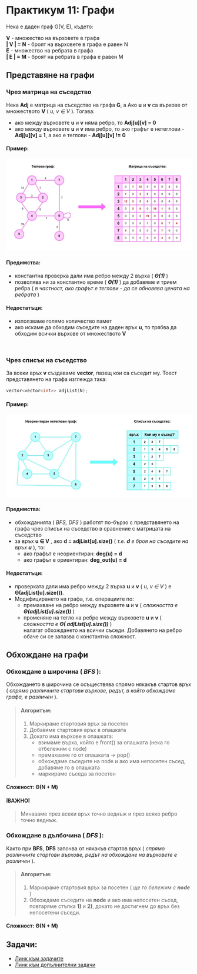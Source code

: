 # Практикум 11: Графи
Нека е даден граф G(V, E), където:

**V** - множество на върховете в графа </br>
**| V | = N** - броят на върховете в графа е равен N</br>
**E** - множество на ребрата в графа </br>
**| E | = M** - броят на ребрата в графа е равен М </br>


## Представяне на графи

### Чрез матрица на съседство
Нека  **Adj** е матрица на съседство на графа **G**, a  Ако **u** и **v** са върхове от множеството **V** ( *u, v ∈ V* ). Тогава:
- ако между върховете **u** и **v**  няма ребро, то **Adj[u][v] = 0**
- ако между върховете **u** и **v**  има ребро, то ако графът е нетеглови - **Adj[u][v] = 1**, а ако е теглови - **Adj[u][v] != 0**

#### Пример:
![adjacencyList](Images/adjacencyMatrix.jpg)

#### Предимства:
- константна проверка дали има ребро между 2 върха  ( ***Θ(1)*** )
- позволява ни за константно време  ( ***Θ(1)*** ) да добавяме и трием ребра ( *в частност, ако графът е теглови - да се обновява цената на ребрата* )

#### Недостатъци:
  - използваме голямо количество памет
  - ако искаме да обходим съседите на даден връх **u**, то трябва да обходим всички върхове от множеството **V**
  
  </br>

### Чрез списък на съседство
За всеки връх **v** създаваме **vector**, пазещ кои са съседит му. Тоест представянето на графа изглежда така: </br>
    
```c++
vector<vector<int>> adjList(N);
```

#### Пример:
![adjacencyList](Images/adjacencyList.jpg)

#### Предимства:
- обхожданията ( *BFS, DFS* ) работят по-бързо с представянето на графа чрез списък на съседство в сравнение с матрицата на съседство
- за връх **u ∈ V** , ако **d = adjList[u].size()** ( *т.e. **d** е броя на съседите на връх **u*** ), то:
  - ако графът е неориентиран: **deg(u) = d**
  - ако графът е ориентиран: **deg_out(u) = d**
  
#### Недостатъци:
- проверката дали има ребро между 2 върха **u** и **v** ( *u, v ∈ V* ) е **Θ(adjList[u].size())**. 
- Модифицирането на графа, т.е. операциите по:
  - премахване на ребро между върховете **u** и **v** ( *сложността е **Θ(adjList[u].size())*** )
  - променяне на тегло на ребро между върховете **u** и **v** ( *сложността е **Θ( adjList[u].size())*** ) </br> налагат обхождането на всички съседи. Добавянето на ребро обаче си се запазва с константна сложност.

## Обхождане на графи

### Обхождане в широчина ( *BFS* ):
Обхождането в широчина се осъществява спрямо някакъв стартов връх ( *спрямо различните стартови върхове, редът, в който обхождаме графа, е различен* ).

> #### Алгоритъм:
> 1) Маркираме стартовия връх за посетен
> 2) Добавяме стартовия връх в опашката
> 3) Докато има върхове в опашката:
>    - взимаме върха, който е front() за опашката (нека го отбележим с node)
>    - премахваме го от опашката -> pop()
>    - обхождаме съседите на node и ако има непосетен съсед, добавяме го в опашката
>    - маркираме съседа за посетен
  
#### Сложност: **Θ(N + M)**

#### ❕**ВАЖНО**❕
> Минаваме през всеки връх точно веднъж и през всяко ребро точно веднъж.

### Обхождане в дълбочина ( *DFS* ):
Както при **BFS**, **DFS** започва от някакъв стартов връх ( *спрямо различните стартови върхове, редът на обхождане на върховете е различен* ).

> #### Алгоритъм:
> 1) Маркираме стартовия връх за посетен ( *ще го бележим с **node*** )
> 2) Обхождаме съседите на **node** и ако има непосетен съсед, повтаряме стъпка **1)** и **2)**, докато не достигнем до връх без непосетени съседи.

#### Сложност: **Θ(N + M)**

## Задачи:
- [Линк към задачите](https://leetcode.com/problem-list/awk2mqmm/)
- [Линк към допълнителни задачи](https://leetcode.com/problem-list/abh0ymm2/)